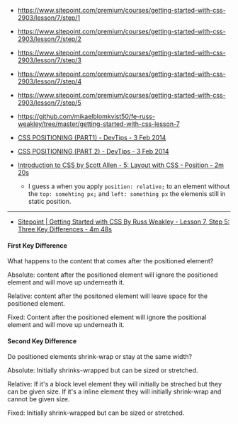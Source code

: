 * https://www.sitepoint.com/premium/courses/getting-started-with-css-2903/lesson/7/step/1
* https://www.sitepoint.com/premium/courses/getting-started-with-css-2903/lesson/7/step/2
* https://www.sitepoint.com/premium/courses/getting-started-with-css-2903/lesson/7/step/3
* https://www.sitepoint.com/premium/courses/getting-started-with-css-2903/lesson/7/step/4
* https://www.sitepoint.com/premium/courses/getting-started-with-css-2903/lesson/7/step/5
* https://github.com/mikaelblomkvist50/fe-russ-weakley/tree/master/getting-started-with-css-lesson-7



* [CSS POSITIONING (PART1) - DevTips - 3 Feb 2014](https://www.youtube.com/watch?v=kejG8G0dr5U&list=PLqGj3iMvMa4L731ispRfGAabXeRpM4RL6)
* [CSS POSITIONING (PART 2) - DevTips - 3 Feb 2014](https://www.youtube.com/watch?v=Rf6zAP4YnZA&list=PLqGj3iMvMa4L731ispRfGAabXeRpM4RL6&index=2)
* [Introduction to CSS by Scott Allen - 5: Layout with CSS - Position - 2m 20s](https://app.pluralsight.com/player?course=css-intro&author=scott-allen&name=css-layout&clip=1&mode=live)
  * I guess a when you apply `position: relative;` to an element without the `top: somehting px;` and `left: something px` the elemenis still in static position. 

---
 
- [Sitepoint | Getting Started with CSS By Russ Weakley - Lesson 7, Step 5: Three Key Differences - 4m 48s](https://www.sitepoint.com/premium/courses/getting-started-with-css-2903/lesson/7/step/5) 

#### First Key Difference

What happens to the content that comes after the positioned element?

Absolute: content after the positioned element will ignore the positioned element and will move up underneath it.

Relative: content after the positoned element will leave space for the positioned element.

Fixed: Content after the positioned element will ignore the positional element and will move up underneath it.

#### Second Key Difference 

Do positioned elements shrink-wrap or stay at the same width?

Absolute: Initially shrinks-wrapped but can be sized or stretched.

Relative: If it's a block level element they will initially be streched but they can be given size. If it's a inline element they will initially shrink-wrap and cannot be given size.

Fixed: Initially shrink-wrapped but can be sized or stretched.
